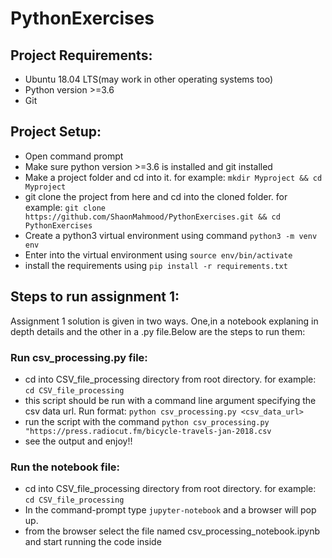 # PythonExercises

## Project Requirements:
- Ubuntu 18.04 LTS(may work in other operating systems too)
- Python version >=3.6
- Git

## Project Setup:
- Open command prompt
- Make sure python version >=3.6 is installed and git installed
- Make a project folder and cd into it. for example: `mkdir Myproject && cd Myproject`
- git clone the project from here and cd into the cloned folder. for example: `git clone https://github.com/ShaonMahmood/PythonExercises.git && cd PythonExercises`
- Create a python3 virtual environment using command `python3 -m venv env`
- Enter into the virtual environment using `source env/bin/activate`
- install the requirements using `pip install -r requirements.txt`

## Steps to run assignment 1:
Assignment 1 solution is given in two ways. One,in a notebook explaning in depth details and the other in a .py file.Below are the steps to run them:
### Run csv_processing.py file:
- cd into CSV_file_processing directory from root directory. for example: `cd CSV_file_processing`
- this script should be run with a command line argument specifying the csv data url. Run format:
`python csv_processing.py <csv_data_url>`
- run the script with the command `python csv_processing.py "https://press.radiocut.fm/bicycle-travels-jan-2018.csv`
- see the output and enjoy!!

### Run the notebook file:
- cd into CSV_file_processing directory from root directory. for example: `cd CSV_file_processing`
- In the command-prompt type `jupyter-notebook` and a browser will pop up. 
- from the browser select the file named csv_processing_notebook.ipynb and start running the code inside
